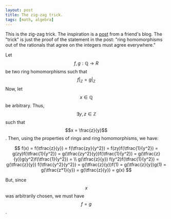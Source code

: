 ```yaml
---
layout: post
title: The zig-zag trick.
tags: [math, algebra] 
---
```


This is the zig-zag trick. The inspiration is a [post](https://counterexamplesinalgebra.wordpress.com/2016/07/22/a-ring-epimorphism-that-is-not-a-surjection/) from a friend's blog.
The "trick" is just the proof of the statement in the post: "ring homomorphisms
out of the rationals that agree on the integers must agree everywhere."

Let $$f,g: \mathbb Q \to R$$ be two ring homomorphisms such that
$$f|_ \mathbb Z = g|_ \mathbb Z$$ Now, let $$x \in \mathbb Q$$ be arbitrary.
Thus, $$\exists y,z \in \mathbb Z$$ such that $$x = \frac{z}{y}$$. Then, using
the properties of rings and ring homomorphisms, we have:

$$ 
    f(x) = f(\tfrac{z}{y}) = f(\tfrac{zy}{y^2}) = f(zy)f(\tfrac{1}{y^2}) =
    g(zy)f(\tfrac{1}{y^2}) = g(\tfrac{zy^2}{y})f(\tfrac{1}{y^2}) = 
    g(\tfrac{z}{y})g(y^2)f(\tfrac{1}{y^2}) = \\ g(\tfrac{z}{y})
    f(y^2)f(\tfrac{1}{y^2}) = g(\tfrac{z}{y}) f(\tfrac{y^2}{y^2}) =  
    g(\tfrac{z}{y})f(1) = g(\tfrac{z}{y})g(1) = g(\tfrac{z*1}{y}) = 
    g(\tfrac{z}{y}) = g(x)
$$

But, since $$x$$ was arbitrarily chosen, we must have $$f = g$$.
